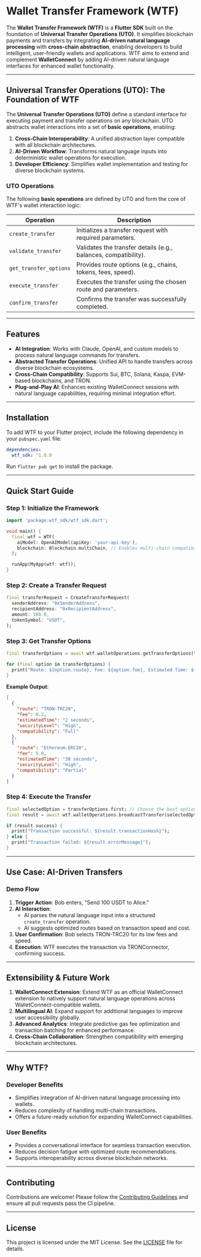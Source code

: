 # Wallet Transfer Framework (WTF)

The **Wallet Transfer Framework (WTF)** is a **Flutter SDK** built on the foundation of **Universal Transfer Operations (UTO)**. It simplifies blockchain payments and transfers by integrating **AI-driven natural language processing** with **cross-chain abstraction**, enabling developers to build intelligent, user-friendly wallets and applications. WTF aims to extend and complement **WalletConnect** by adding AI-driven natural language interfaces for enhanced wallet functionality.

---

## Universal Transfer Operations (UTO): The Foundation of WTF

The **Universal Transfer Operations (UTO)** define a standard interface for executing payment and transfer operations on any blockchain. UTO abstracts wallet interactions into a set of **basic operations**, enabling:

1. **Cross-Chain Interoperability**: A unified abstraction layer compatible with all blockchain architectures.
2. **AI-Driven Workflow**: Transforms natural language inputs into deterministic wallet operations for execution.
3. **Developer Efficiency**: Simplifies wallet implementation and testing for diverse blockchain systems.

### UTO Operations

The following **basic operations** are defined by UTO and form the core of WTF's wallet interaction logic:

| Operation | Description |
| --- | --- |
| `create_transfer` | Initializes a transfer request with required parameters. |
| `validate_transfer` | Validates the transfer details (e.g., balances, compatibility). |
| `get_transfer_options` | Provides route options (e.g., chains, tokens, fees, speed). |
| `execute_transfer` | Executes the transfer using the chosen route and parameters. |
| `confirm_transfer` | Confirms the transfer was successfully completed. |

---

## Features

- **AI Integration**: Works with Claude, OpenAI, and custom models to process natural language commands for transfers.
- **Abstracted Transfer Operations**: Unified API to handle transfers across diverse blockchain ecosystems.
- **Cross-Chain Compatibility**: Supports Sui, BTC, Solana, Kaspa, EVM-based blockchains, and TRON.
- **Plug-and-Play AI**: Enhances existing WalletConnect sessions with natural language capabilities, requiring minimal integration effort.

---

## Installation

To add WTF to your Flutter project, include the following dependency in your `pubspec.yaml` file:

```yaml
dependencies:
  wtf_sdk: ^1.0.0
```

Run `flutter pub get` to install the package.

---

## Quick Start Guide

### Step 1: Initialize the Framework

```dart
import 'package:wtf_sdk/wtf_sdk.dart';

void main() {
  final wtf = WTF(
    aiModel: OpenAIModel(apiKey: 'your-api-key'),
    blockchain: Blockchain.multiChain, // Enables multi-chain compatibility
  );

  runApp(MyApp(wtf: wtf));
}
```

### Step 2: Create a Transfer Request

```dart
final transferRequest = CreateTransferRequest(
  senderAddress: "0xSenderAddress",
  recipientAddress: "0xRecipientAddress",
  amount: 100.0,
  tokenSymbol: "USDT",
);
```

### Step 3: Get Transfer Options

```dart
final transferOptions = await wtf.walletOperations.getTransferOptions(transferRequest);

for (final option in transferOptions) {
  print("Route: ${option.route}, Fee: ${option.fee}, Estimated Time: ${option.estimatedTime}, Security: ${option.securityLevel}");
}
```

**Example Output**:
```json
[
  {
    "route": "TRON-TRC20",
    "fee": 0.2,
    "estimatedTime": "2 seconds",
    "securityLevel": "High",
    "compatibility": "Full"
  },
  {
    "route": "Ethereum-ERC20",
    "fee": 5.0,
    "estimatedTime": "30 seconds",
    "securityLevel": "High",
    "compatibility": "Partial"
  }
]
```

### Step 4: Execute the Transfer

```dart
final selectedOption = transferOptions.first; // Choose the best option
final result = await wtf.walletOperations.broadcastTransfer(selectedOption);

if (result.success) {
  print("Transaction successful: ${result.transactionHash}");
} else {
  print("Transaction failed: ${result.errorMessage}");
}
```

---

## Use Case: AI-Driven Transfers

### Demo Flow

1. **Trigger Action**: Bob enters, "Send 100 USDT to Alice."
2. **AI Interaction**: 
   - AI parses the natural language input into a structured `create_transfer` operation.
   - AI suggests optimized routes based on transaction speed and cost.
3. **User Confirmation**: Bob selects TRON-TRC20 for its low fees and speed.
4. **Execution**: WTF executes the transaction via TRONConnector, confirming success.

---

## Extensibility & Future Work

1. **WalletConnect Extension**: Extend WTF as an official WalletConnect extension to natively support natural language operations across WalletConnect-compatible wallets.
2. **Multilingual AI**: Expand support for additional languages to improve user accessibility globally.
3. **Advanced Analytics**: Integrate predictive gas fee optimization and transaction batching for enhanced performance.
4. **Cross-Chain Collaboration**: Strengthen compatibility with emerging blockchain architectures.

---

## Why WTF?

### Developer Benefits

- Simplifies integration of AI-driven natural language processing into wallets.
- Reduces complexity of handling multi-chain transactions.
- Offers a future-ready solution for expanding WalletConnect capabilities.

### User Benefits

- Provides a conversational interface for seamless transaction execution.
- Reduces decision fatigue with optimized route recommendations.
- Supports interoperability across diverse blockchain networks.

---

## Contributing

Contributions are welcome! Please follow the [Contributing Guidelines](https://www.notion.so/kryptogo/CONTRIBUTING.md) and ensure all pull requests pass the CI pipeline.

---

## License

This project is licensed under the MIT License. See the [LICENSE](https://www.notion.so/kryptogo/LICENSE) file for details.